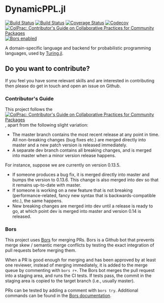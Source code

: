 # DynamicPPL.jl

[![Build Status](https://github.com/TuringLang/DynamicPPL.jl/workflows/CI/badge.svg?branch=master)](https://github.com/TuringLang/DynamicPPL.jl/actions?query=workflow%3ACI+branch%3Amaster)
[![Build Status](https://github.com/TuringLang/DynamicPPL.jl/workflows/JuliaNightly/badge.svg?branch=master)](https://github.com/TuringLang/DynamicPPL.jl/actions?query=workflow%3AJuliaNightly+branch%3Amaster)
[![Coverage Status](https://coveralls.io/repos/github/TuringLang/DynamicPPL.jl/badge.svg?branch=master)](https://coveralls.io/github/TuringLang/DynamicPPL.jl?branch=master)
[![Codecov](https://codecov.io/gh/TuringLang/DynamicPPL.jl/branch/master/graph/badge.svg)](https://codecov.io/gh/TuringLang/DynamicPPL.jl)
[![ColPrac: Contributor's Guide on Collaborative Practices for Community Packages](https://img.shields.io/badge/ColPrac-Contributor's%20Guide-blueviolet)](https://colprac.sciml.ai/)
[![Bors enabled](https://bors.tech/images/badge_small.svg)](https://app.bors.tech/repositories/24589)

A domain-specific language and backend for probabilistic programming languages, used by [Turing.jl](https://github.com/TuringLang/Turing.jl).

## Do you want to contribute?

If you feel you have some relevant skills and are interested in contributing then please do get in touch and open an issue on Github.

### Contributor's Guide

This project follows the [![ColPrac: Contributor's Guide on Collaborative Practices for Community Packages](https://img.shields.io/badge/ColPrac-Contributor's%20Guide-blueviolet)](https://colprac.sciml.ai/), apart from the following slight variation:

- The master branch contains the most recent release at any point in time. All non-breaking changes (bug fixes etc.) are merged directly into master and a new patch version is released immediately.
- A separate dev branch contains all breaking changes, and is merged into master when a minor version release happens.

For instance, suppose we are currently on version 0.13.5.

- If someone produces a bug fix, it is merged directly into master and bumps the version to 0.13.6. This change is also merged into dev so that it remains up-to-date with master.
- If someone is working on a new feature that is not breaking (performance-related, fancy new syntax that is backwards-compatible etc.), the same happens.
- New breaking changes are merged into dev until a release is ready to go, at which point dev is merged into master and version 0.14 is released.

### Bors

This project uses [Bors](https://bors.tech/) for merging PRs. Bors is a Github bot that prevents merge skew / semantic merge conflicts by testing
the exact integration of pull requests before merging them.

When a PR is good enough for merging and has been approved by at least one reviewer, instead of merging immediately, it is added to the merge queue
by commenting with `bors r+`. The Bors bot merges the pull request into a staging area, and runs the CI tests. If tests pass, the commit in the staging
area is copied to the target branch (i.e., usually master).

PRs can be tested by adding a comment with `bors try`. Additional commands can be found in the [Bors documentation](https://bors.tech/documentation/).
